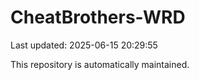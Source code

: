 # CheatBrothers-WRD

Last updated: 2025-06-15 20:29:55

This repository is automatically maintained.
